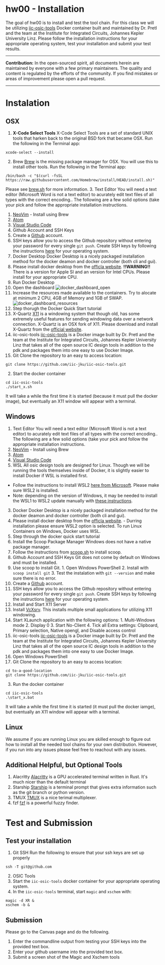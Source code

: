 # hw00 - Installation
The goal of hw00 is to install and test the tool chain. For this class we will be utilizing [iic-osic-tools](https://github.com/iic-jku/iic-osic-tools) Docker container built and maintained by Dr. Pretl and the team at the Institute for Integrated Circuits, Johannes Kepler University Linz. Please follow the installation instructions for your appropriate operating system, test your installation and submit your test results.

---

**Contribution:** In the open-sourced spirit, all documents herein are maintained by everyone with a few primary maintainers. The quality and content is regulated by the efforts of the community. If you find mistakes or areas of improvement please open a pull request. 

---

# Instalation 

## OSX
1. **X-Code Select Tools**
  X-Code Select Tools are a set of standard UNIX tools that harken back to the original BSD fork that became OSX.
  Run the following in the Terminal app:
  ```
  xcode-select --install
  ```
2. Brew
  [Brew](https://brew.sh/) is the missing package manager for OSX. You will use this to install other tools. 
  Run the following in the Terminal app:
  ```
  /bin/bash -c "$(curl -fsSL https://raw.githubusercontent.com/Homebrew/install/HEAD/install.sh)"
  ```
  Please see [brew.sh](https://brew.sh/) for more information.
3. Text Editor
You will need a text editor (Microsoft Word is not a text editor) to acurately edit text files of all types with the correct encoding.. The following are a few solid options (take your pick and follow the appropriate installation instructions. 
  1. [NeoVim](https://neovim.io/) - Install using Brew
  2. [Atom](https://atom.io/)
  3. [Visual Studio Code](https://code.visualstudio.com/)
4. Github Account and SSH Keys
  1. Create a [Github](https://github.com/) account. 
  2. SSH keys allow you to access the Github repository without entering your password for every single `git push`. Create SSH keys by following the instructions [here](https://docs.github.com/en/authentication/connecting-to-github-with-ssh/generating-a-new-ssh-key-and-adding-it-to-the-ssh-agent) for your operating system.
5. Docker Desktop
  Docker Desktop is a nicely packaged installation method for the docker deamon and docker controller (both cli and gui). 
  1. Please install docker desktop from the [officla website](https://www.docker.com/products/docker-desktop/). **!!WARNING!!** There is a version for Apple SI and an version for Intel CPUs. Please install for your appropriate CPU. 
  2. Run Docker Desktop
  3. Open the dashboard
  ![docker_dashboard_open](../images/docker_dashboard_open.png)
  4. Increase the resources made available to the containers. Try to alocate at minimum 2 CPU, 4GB of Memory and 1GB of SWAP. 
  ![docker_dashboard_resources](../images/docker_dashboard_resources.png)
  5. Step thorugh the Docker Quick Start tutorial
6. X-Quartz
  [X11](https://en.wikipedia.org/wiki/X_Window_System) is a windowing system that though old, has some extremely useful features for sending windowing data over a network connection. X-Quartz is an OSX fork of X11. Please download and install X-Quartz from the [official website](https://www.xquartz.org/index.html). 
7. iic-osic-tools
  [iic-osic-tools](https://github.com/iic-jku/iic-osic-tools) is a Docker image built by Dr. Pretl and the team at the Institute for Integrated Circuits, Johannes Kepler University Linz that takes all of the open source IC design tools in addition to the pdk and packages them into one easy to use Docker Image. 
  1. Git Clone the repository to an easy to access location:
  ```
  git clone https://github.com/iic-jku/iic-osic-tools.git
  ```
  2. Start the docker container
  ```
  cd iic-osic-tools
  ./start_x.sh
  ```
  It will take a while the first time it is started (because it must pull the docker image), but eventually an X11 window will appear with a terminal.

## Windows
1. Text Editor
  You will need a text editor (Microsoft Word is not a text editor) to acurately edit text files of all types with the correct encoding.. The following are a few solid options (take your pick and follow the appropriate installation instructions. 
  1. [NeoVim](https://neovim.io/) - Install using Brew
  2. [Atom](https://atom.io/)
  3. [Visual Studio Code](https://code.visualstudio.com/)
2. WSL
  All osic design tools are designed for Linux. Though we will be running the tools themselves inside of Docker, it is slightly easier to install Docker if WSL is installed first.
  - Follow the instructions to install WSL2 [here from Microsoft](https://learn.microsoft.com/en-us/windows/wsl/install). Please make sure WSL2 is installed.
  - Note: depending on the version of Windows, it may be needed to install the WSL1 to WSL2 update manually with [these instructions](https://learn.microsoft.com/en-us/windows/wsl/install-manual#step-4---download-the-linux-kernel-update-package).
3. Docker
  Docker Desktop is a nicely packaged installation method for the docker deamon and docker controller (both cli and gui). 
  1. Please install docker desktop from the [officla website](https://www.docker.com/products/docker-desktop/). 
    - Durring installation please ensure WSL2 option is selected. To run Linux Containers on Windows, Docker uses WSL. 
  2. Step through the docker quick start tutorial
4. Install the Scoop Package Manager
  Windows does not have a native package manager. 
  1. Follow the instructions from [scoop.sh](https://scoop.sh/) to install scoop.
5. Github Account and SSH Keys
  Git does not come by default on Windows and must be installed. 
  1. Use scoop to install Git. 
    1. Open Windows PowerShell
    2. Install with `scoop install git`
    3. Test the instalation with `git --version` and make sure there is no error.
  2. Create a [Github](https://github.com/) account. 
  3. SSH keys allow you to access the Github repository without entering your password for every single `git push`. Create SSH keys by following the instructions [here](https://docs.github.com/en/authentication/connecting-to-github-with-ssh/generating-a-new-ssh-key-and-adding-it-to-the-ssh-agent) for your operating system.
6. Install and Start X11 Server 
  1. Install [VcXsrv](https://sourceforge.net/projects/vcxsrv/). This installs multiple small applications for utilizing X11 windowing.
  2. Start XLaunch application with the following options:
    1. Multi-Windows mode
    2. Display 0
    3. Start No-Client
    4. Tick all Extra settings: Clipboard, Primary selection, Native opengl, and Disable access control
7. iic-osic-tools
  [iic-osic-tools](https://github.com/iic-jku/iic-osic-tools) is a Docker image built by Dr. Pretl and the team at the Institute for Integrated Circuits, Johannes Kepler University Linz that takes all of the open source IC design tools in addition to the pdk and packages them into one easy to use Docker Image. 
  1. Open Windows PowerShell
  2. Git Clone the repository to an easy to access location:
  ```
  cd to-a-good-location
  git clone https://github.com/iic-jku/iic-osic-tools.git
  ```
  3. Run the docker container
  ```
  cd iic-osic-tools
  .\start_x.bat
  ```
  It will take a while the first time it is started (it must pull the docker iamge), but eventually an X11 window will appear with a terminal.


## Linux
We assume if you are running Linux you are skilled enough to figure out how to install all the needed tool chains for your own distribution. However, if you run into any issues please feel free to reachout with any issues.


## Additional Helpful, but Optional Tools
1. Alacritty
[Alacritty](https://github.com/alacritty/alacritty) is a GPU accelerated terminal written in Rust. It's much nicer than the default terminal 
2. Starship 
[Starship](https://starship.rs/) is a terminal prompt that gives extra information such as the git branch or python version.
3. TMUX
[TMUX](https://github.com/tmux/tmux/wiki) is a nice terimal multiplexer. 
4. fzf
[fzf](https://github.com/junegunn/fzf) is a powerful fuzzy finder. 


# Test and Submission
## Test your installation
1. Git SSH
Run the following to ensure that your ssh keys are set up properly
```
ssh -T git@github.com
```

2. OSIC Tools
  1. Start the `iic-osic-tools` docker container for your appropriate operating system.
  2. In the `iic-osic-tools` terminal, start `magic` and `xschem` with:
  ```
  magic -d XR &
  xschem -b &
  ```


## Submission
Please go to the Canvas page and do the following.
1. Enter the commandline output from testing your SSH keys into the provided text box.
2. Enter your github username into the provided text box.
3. Submit a screen shot of the Magic and Xschem tools

